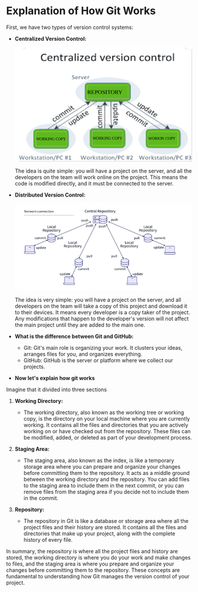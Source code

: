 # Explanation of How Git Works

First, we have two types of version control systems:

- **Centralized Version Control:**

  ![centralized version system](../images/centralized.png)

  The idea is quite simple: you will have a project on the server, and all the developers on the team will work online on the project. This means the code is modified directly, and it must be connected to the server.

- **Distributed Version Control:**

  ![distributed version system](../images/distributed.PNG)

  The idea is very simple: you will have a project on the server, and all developers on the team will take a copy of this project and download it to their devices. It means every developer is a copy taker of the project. Any modifications that happen to the developer's version will not affect the main project until they are added to the main one.

- **What is the difference between Git and GitHub:**
  - Git:
    Git's main role is organizing your work. It clusters your ideas, arranges files for you, and organizes everything.
  - GitHub:
    GitHub is the server or platform where we collect our projects.

- **Now let's explain how git works**

Imagine that it divided into three sections

1. **Working Directory:**
   - The working directory, also known as the working tree or working copy, is the directory on your local machine where you are currently working. It contains all the files and directories that you are actively working on or have checked out from the repository. These files can be modified, added, or deleted as part of your development process.

2. **Staging Area:**
   - The staging area, also known as the index, is like a temporary storage area where you can prepare and organize your changes before committing them to the repository. It acts as a middle ground between the working directory and the repository. You can add files to the staging area to include them in the next commit, or you can remove files from the staging area if you decide not to include them in the commit.

3. **Repository:**
   - The repository in Git is like a database or storage area where all the project files and their history are stored. It contains all the files and directories that make up your project, along with the complete history of every file.

In summary, the repository is where all the project files and history are stored, the working directory is where you do your work and make changes to files, and the staging area is where you prepare and organize your changes before committing them to the repository. These concepts are fundamental to understanding how Git manages the version control of your project.
